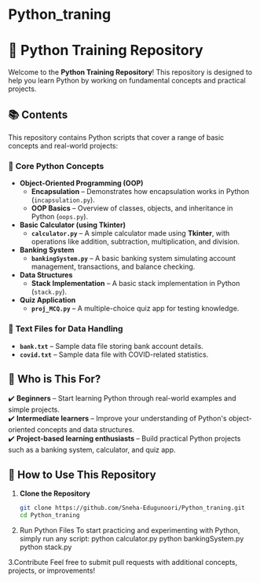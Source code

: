 # Python_traning

# 🚀 Python Training Repository  

Welcome to the **Python Training Repository**! This repository is designed to help you learn Python by working on fundamental concepts and practical projects.  

## 📚 Contents  

This repository contains Python scripts that cover a range of basic concepts and real-world projects:

### 📝 **Core Python Concepts**  
- **Object-Oriented Programming (OOP)**  
  - **Encapsulation** – Demonstrates how encapsulation works in Python (`incapsulation.py`).  
  - **OOP Basics** – Overview of classes, objects, and inheritance in Python (`oops.py`).  
- **Basic Calculator (using Tkinter)**  
  - **`calculator.py`** – A simple calculator made using **Tkinter**, with operations like addition, subtraction, multiplication, and division.
- **Banking System**  
  - **`bankingSystem.py`** – A basic banking system simulating account management, transactions, and balance checking.
- **Data Structures**  
  - **Stack Implementation** – A basic stack implementation in Python (`stack.py`).
- **Quiz Application**  
  - **`proj_MCQ.py`** – A multiple-choice quiz app for testing knowledge.

### 📄 **Text Files for Data Handling**  
- **`bank.txt`** – Sample data file storing bank account details.  
- **`covid.txt`** – Sample data file with COVID-related statistics.

## 🎯 Who is This For?  

✔️ **Beginners** – Start learning Python through real-world examples and simple projects.  
✔️ **Intermediate learners** – Improve your understanding of Python's object-oriented concepts and data structures.  
✔️ **Project-based learning enthusiasts** – Build practical Python projects such as a banking system, calculator, and quiz app.

## 📌 How to Use This Repository  

1. **Clone the Repository**  
   ```sh
   git clone https://github.com/Sneha-Edugunoori/Python_traning.git
   cd Python_traning

2. Run Python Files
To start practicing and experimenting with Python, simply run any script:
python calculator.py
python bankingSystem.py
python stack.py

3.Contribute
Feel free to submit pull requests with additional concepts, projects, or improvements!
